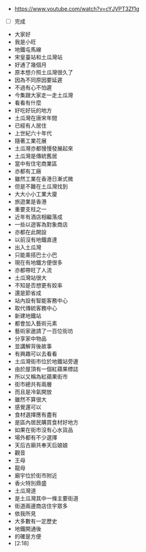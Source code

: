 - https://www.youtube.com/watch?v=cYJVPT3Zf1g
- [ ] 完成
- 大家好
- 我是小旺
- 地鐵屯馬線
- 宋皇臺站和土瓜灣站
- 好通了幾個月
- 原本想介照土瓜灣很久了
- 因為不同原因要延遲
- 不過有心不怕遲
- 今集跟大家走一走土瓜灣
- 看看有什麼
- 好吃好玩的地方
- 土瓜灣在唐宋年間
- 已經有人居住
- 上世紀六十年代
- 隨著工業花展
- 土瓜灣亦都慢慢發展起來
- 土瓜灣是傳統舊居
- 當中有住宅商業區
- 亦都有工廠
- 雖然工業在香港日漸式微
- 但是不難在土瓜灣找到
- 大大小小工業大廈
- 旅遊業是香港
- 重要支柱之一
- 近年有酒店相繼落成
- 一些以遊客為對象商店
- 亦都在此開設
- 以前沒有地鐵直達
- 出入土瓜灣
- 只能乘搭巴士小巴
- 現在有地鐵方便很多
- 亦都帶旺了人流
- 土瓜灣站很大
- 不知是否想更有姣率
- 還是節省成
- 站內設有智能客務中心
- 取代傳統客務中心
- 新建地鐵站
- 都會加入藝術元素
- 藝術家遨請了一百位街坊
- 分享家中物品
- 並講解背後故事
- 有興趣可以去看看
- 土瓜灣街市位於地鐵站旁邊
- 由於屋頂有一個紅蘋果標誌
- 所以又稱為紅蘋果街市
- 街市總共有兩層
- 而且是冷氣開放
- 雖然不算很大
- 感覺還可以
- 食材選擇應有盡有
- 是區內居民購買食材好地方
- 如果在街市沒有心水貨品
- 場外都有不少選擇
- 天后古廟共奉天后娘娘
- 觀音
- 王母
- 龍母
- 廟宇位於街市附近
- 香火特別鼎盛
- 土瓜灣道
- 是土瓜灣其中一條主要街道
- 街道兩邊商店住宇眾多
- 依我所見
- 大多數有一定歷史
- 地鐵開通後
- 的確是方便
- [2:18]

